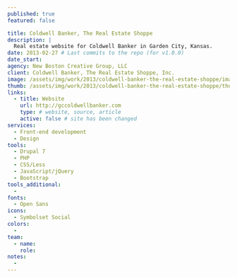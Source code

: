 ```yaml
---
published: true
featured: false

title: Coldwell Banker, The Real Estate Shoppe
description: |
  Real estate website for Coldwell Banker in Garden City, Kansas.
date: 2013-02-27 # Last commits to the repo (for v1.0.0)
date_start:
agency: New Boston Creative Group, LLC
client: Coldwell Banker, The Real Estate Shoppe, Inc.
image: /assets/img/work/2013/coldwell-banker-the-real-estate-shoppe/image.jpg
thumb: /assets/img/work/2013/coldwell-banker-the-real-estate-shoppe/thumb.jpg
links:
  - title: Website
    url: http://gccoldwellbanker.com
    type: # website, source, article
    active: false # site has been changed
services:
  - Front-end development
  - Design
tools:
  - Drupal 7
  - PHP
  - CSS/Less
  - JavaScript/jQuery
  - Bootstrap
tools_additional:
  -
fonts:
  - Open Sans
icons:
  - Symbolset Social
colors:
  -
team:
  - name:
    role:
notes:
  -
---
```

